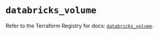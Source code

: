 # `databricks_volume`

Refer to the Terraform Registry for docs: [`databricks_volume`](https://registry.terraform.io/providers/databricks/databricks/1.90.0/docs/resources/volume).
